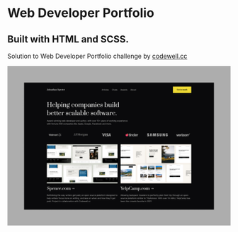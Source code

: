 # Web Developer Portfolio

## Built with HTML and SCSS.

Solution to Web Developer Portfolio challenge by [codewell.cc](https://www.codewell.cc/challenges/web-developer-portfolio--617d4897a383e41090a3e46f)

![preview image](/assets/preview.jpg)

